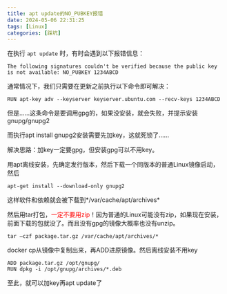 ```yaml
---
title: apt update的NO_PUBKEY报错
date: 2024-05-06 22:31:25
tags: [Linux]
categories: [踩坑]
---
```


在执行 `apt update` 时，有时会遇到以下报错信息：
```shell
The following signatures couldn't be verified because the public key is not available: NO_PUBKEY 1234ABCD
```

通常情况下，我们只需要在更新之前执行以下命令即可解决：
```shell
RUN apt-key adv --keyserver keyserver.ubuntu.com --recv-keys 1234ABCD
```

但是……这条命令是要调用gpg的，如果没安装，就会失败，并提示安装gnupg/gnupg2

而执行apt install gnupg2安装需要先加key，这就死锁了……


解决思路：加key一定要gpg，但安装gpg可以不用key。

用apt离线安装，先确定发行版本，然后下载一个同版本的普通Linux镜像启动，然后
```shell
apt-get install --download-only gnupg2
```
这样软件和依赖就会被下载到*/var/cache/apt/archives*

然后用tar打包，<span style="color:red">一定不要用zip</span>！因为普通的Linux可能没有zip，如果现在安装，前面下载的包就没了。而且没有gpg的镜像大概率也没有unzip。
```shell
tar –czf package.tar.gz /var/cache/apt/archives/*
```

docker cp从镜像中复制出来，再ADD进原镜像。然后离线安装不用key
```shell
ADD package.tar.gz /opt/gnupg/
RUN dpkg -i /opt/gnupg/archives/*.deb
```

至此，就可以加key再apt update了